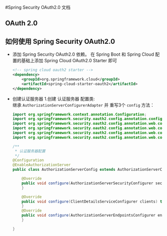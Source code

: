 #Spring Security OAuth2.0 文档
## OAuth 2.0

## 如何使用 Spring Security OAuth2.0
* 添加 Spring Security OAuth2.0 依赖。
在 Spring Boot 和 Spring Cloud 配置的基础上添加 Spring Cloud OAuth2.0 Starter 即可
    ```xml
    <!-- spring cloud oauth2 starter -->
    <dependency>
        <groupId>org.springframework.cloud</groupId>
        <artifactId>spring-cloud-starter-oauth2</artifactId>
    </dependency>
    ```
* 创建认证服务器
1.创建 认证服务器 配置类:  
继承 `AuthorizationServerConfigurerAdapter` 并 重写3个 `config` 方法：
    ```java
    import org.springframework.context.annotation.Configuration;
    import org.springframework.security.oauth2.config.annotation.configurers.ClientDetailsServiceConfigurer;
    import org.springframework.security.oauth2.config.annotation.web.configuration.AuthorizationServerConfigurerAdapter;
    import org.springframework.security.oauth2.config.annotation.web.configuration.EnableAuthorizationServer;
    import org.springframework.security.oauth2.config.annotation.web.configurers.AuthorizationServerEndpointsConfigurer;
    import org.springframework.security.oauth2.config.annotation.web.configurers.AuthorizationServerSecurityConfigurer;
    
    /**
     * 认证服务器配置
     */
    @Configuration
    @EnableAuthorizationServer
    public class AuthorizationServerConfig extends AuthorizationServerConfigurerAdapter {
    
        @Override
        public void configure(AuthorizationServerSecurityConfigurer security) throws Exception {
        }
    
        @Override
        public void configure(ClientDetailsServiceConfigurer clients) throws Exception {
        }
        @Override
        public void configure(AuthorizationServerEndpointsConfigurer endpoints) throws Exception {
        }
    
    }
    ```
  